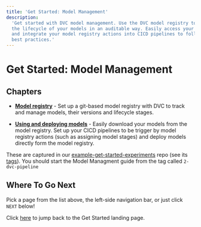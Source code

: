 ```yaml
---
title: 'Get Started: Model Management'
description:
  'Get started with DVC model management. Use the DVC model registry to manage
  the lifecycle of your models in an auditable way. Easily access your models
  and integrate your model registry actions into CICD pipelines to follow GitOps
  best practices.'
---
```


# Get Started: Model Management

## Chapters

- **[Model registry]** - Set up a git-based model registry with DVC to track and
  manage models, their versions and lifecycle stages.

- **[Using and deploying models]** - Easily download your models from the model
  registry. Set up your CICD pipelines to be trigger by model registry actions
  (such as assigning model stages) and deploy models directly form the model
  registry.

[model registry]: /doc/start/model-management/model-registry
[Using and deploying models]: /doc/start/model-management/model-cicd

<admon type="tip">

These are captured in our [example-get-started-experiments] repo (see its
[tags][example-get-started-experiments-tags]). You should start the Model
Managment guide from the tag called `2-dvc-pipeline`

[example-get-started-experiments]:
  https://github.com/iterative/example-get-started-experiments
[example-get-started-experiments-tags]:
  https://github.com/iterative/example-get-started-experiments/tags

</admon>

## Where To Go Next

Pick a page from the list above, the left-side navigation bar, or just click
`NEXT` below!

Click [here](/doc/start/) to jump back to the Get Started landing page.
